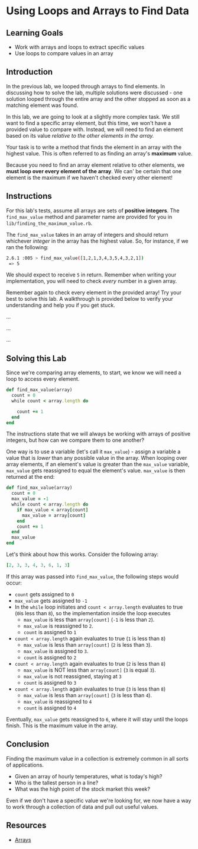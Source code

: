  # Using Loops and Arrays to Find Data

## Learning Goals

- Work with arrays and loops to extract specific values
- Use loops to compare values in an array

## Introduction

In the previous lab, we looped through arrays to find elements. In discussing
how to solve the lab, multiple solutions were discussed - one solution looped
through the entire array and the other stopped as soon as a matching element was
found.

In this lab, we are going to look at a slightly more complex task. We still want
to find a specific array element, but this time, we won't have a provided value
to compare with. Instead, we will need to find an element based on its value
_relative to the other elements in the array._

Your task is to write a method that finds the element in an array with the
highest value. This is often referred to as finding an array's **maximum**
value.

Because you need to find an array element relative to other elements, we **must
loop over every element of the array**. We can' be certain that one element is
the maximum if we haven't checked every other element!

## Instructions

For this lab's tests, assume all arrays are sets of **positive integers**. The
`find_max_value` method and parameter name are provided for you in
`lib/finding_the_maximum_value.rb`. 

The `find_max_value` takes in an array of integers and should return whichever
_integer_ in the array has the highest value. So, for instance, if we ran the
following:

```sh
2.6.1 :005 > find_max_value([1,2,1,3,4,3,5,4,3,2,1])
 => 5
```

We should expect to receive `5` in return. Remember when writing your
implementation, you will need to check _every_ number in a given array.

Remember again to check every element in the provided array! Try your best to
solve this lab. A walkthrough is provided below to verify your understanding and
help you if you get stuck.

...

...

...

## Solving this Lab

Since we're comparing array elements, to start, we know we will need a loop to
access every element.

```rb
def find_max_value(array)
  count = 0
  while count < array.length do

    count += 1
  end
end
```

The instructions state that we will always be working with arrays of positive
integers, but how can we compare them to one another?

One way is to use a variable (let's call it `max_value`) - assign a variable a
value that is _lower_ than any possible value in the array. When looping over
array elements, if an element's value is greater than the `max_value` variable,
`max_value` gets reassigned to equal the element's value. `max_value` is then
returned at the end:

```rb
def find_max_value(array)
  count = 0
  max_value = -1
  while count < array.length do
    if max_value < array[count]
      max_value = array[count]
    end
    count += 1
  end
  max_value
end
```

Let's think about how this works. Consider the following array:

```rb
[2, 3, 3, 4, 3, 6, 1, 3]
```

If this array was passed into `find_max_value`, the following steps would occur:

- `count` gets assigned to `0`
- `max_value` gets assigned to `-1`
- In the `while` loop initiates and `count < array.length` evaluates to true
  (`0`is less than `8`), so the implementation inside the loop executes
  - `max_value` is less than `array[count]` (`-1` is less than `2`).
  - `max_value` is reassigned to `2`.
  - `count` is assigned to `1`
- `count < array.length` again evaluates to true (`1` is less than `8`)
  - `max_value` is less than `array[count]` (`2` is less than `3`).
  - `max_value` is assigned to `3`.
  - `count` is assigned to `2`
- `count < array.length` again evaluates to true (`2` is less than `8`)
  - `max_value` is NOT less than `array[count]` (`3` is equal `3`).
  - `max_value` is not reassigned, staying at `3`
  - `count` is assigned to `3`
- `count < array.length` again evaluates to true (`3` is less than `8`)
  - `max_value` is less than `array[count]` (`3` is less than `4`).
  - `max_value` is reassigned to `4`
  - `count` is assigned to `4`

Eventually, `max_value` gets reassigned to `6`, where it will stay until the
loops finish. This is the maximum value in the array.

## Conclusion

Finding the maximum value in a collection is extremely common in all sorts of
applications.

- Given an array of hourly temperatures, what is today's high?
- Who is the tallest person in a line?
- What was the high point of the stock market this week?

Even if we don't have a specific value we're looking for, we now have a way to
work through a collection of data and pull out useful values.

## Resources

- [Arrays](https://ruby-doc.org/core-2.5.3/Array.html)
